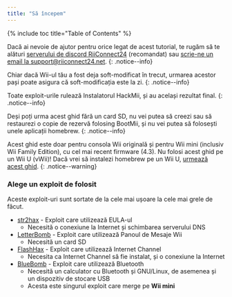 ```yaml
---
title: "Să începem"
---
```


{% include toc title="Table of Contents" %}

Dacă ai nevoie de ajutor pentru orice legat de acest tutorial, te rugăm să te alături [serverului de discord RiiConnect24](https://discord.gg/rc24) (recomandat) sau [scrie-ne un email la support@riiconnect24.net](mailto:support@riiconnect24.net).
{: .notice--info}

Chiar dacă Wii-ul tău a fost deja soft-modificat în trecut, urmarea acestor pași poate asigura că soft-modificația este la zi.
{: .notice--info}

Toate exploit-urile rulează Instalatorul HackMii, și au același rezultat final.
{: .notice--info}

Deși poți urma acest ghid fără un card SD, nu vei putea să creezi sau să restaurezi o copie de rezervă folosing BootMii, și nu vei putea să folosești unele aplicații homebrew.
{: .notice--info}

Acest ghid este doar pentru consola Wii originală și pentru Wii mini (inclusiv Wii Family Edition), cu cel mai recent firmware (4.3). Nu folosi acest ghid pe un Wii U (vWii)! Dacă vrei să instalezi homebrew pe un Wii U, [urmează acest ghid](https://wiiu.hacks.guide).
{: .notice--warning}

### Alege un exploit de folosit

Aceste exploit-uri sunt sortate de la cele mai ușoare la cele mai grele de făcut.

- [str2hax](str2hax) - Exploit care utilizează EULA-ul
    * Necesită o conexiune la Internet și schimbarea serverului DNS
- [LetterBomb](letterbomb) - Exploit care utilizează Panoul de Mesaje Wii
    * Necesită un card SD
- [FlashHax](flashhax) - Exploit care utilizează Internet Channel
    * Necesita ca Internet Channel să fie instalat, și o conexiune la Internet
- [BlueBomb](bluebomb) - Exploit care utilizează Bluetooth
    * Necesită un calculator cu Bluetooth și GNU/Linux, de asemenea și un dispozitiv de stocare USB
    * Acesta este singurul exploit care merge pe **Wii mini**
